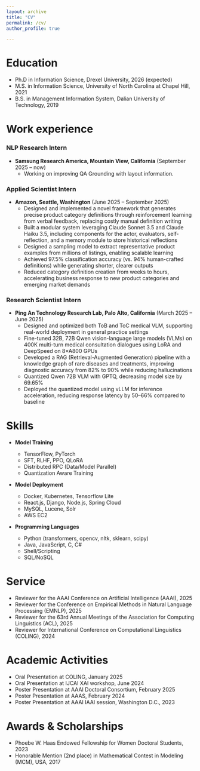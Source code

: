```yaml
---
layout: archive
title: "CV"
permalink: /cv/
author_profile: true

---
```


Education
======
* Ph.D in Information Science, Drexel University, 2026 (expected)
* M.S. in Information Science, University of North Carolina at Chapel Hill, 2021
* B.S. in Management Information System, Dalian University of Technology, 2019

Work experience
======
### NLP Research Intern
* **Samsung Research America, Mountain View, California** (September 2025 – now)
  * Working on improving QA Grounding with layout information.

### Applied Scientist Intern
* **Amazon, Seattle, Washington** (June 2025 – September 2025)
  * Designed and implemented a novel framework that generates precise product category definitions through reinforcement learning from verbal feedback, replacing costly manual definition writing
  * Built a modular system leveraging Claude Sonnet 3.5 and Claude Haiku 3.5, including components for the actor, evaluators, self-reflection, and a memory module to store historical reflections
  * Designed a sampling model to extract representative product examples from millions of listings, enabling scalable learning
  * Achieved 97.5% classification accuracy (vs. 94% human-crafted definitions) while generating shorter, clearer outputs
  * Reduced category definition creation from weeks to hours, accelerating business response to new product categories and emerging market demands

### Research Scientist Intern
* **Ping An Technology Research Lab, Palo Alto, California** (March 2025 – June 2025)
  * Designed and optimized both ToB and ToC medical VLM, supporting real-world deployment in general practice settings
  * Fine-tuned 32B, 72B Qwen vision-language large models (VLMs) on 400K multi-turn medical consultation dialogues using LoRA and DeepSpeed on 8×A800 GPUs
  * Developed a RAG (Retrieval-Augmented Generation) pipeline with a knowledge graph of rare diseases and treatments, improving diagnostic accuracy from 82% to 90% while reducing hallucinations
  * Quantized Qwen 72B VLM with GPTQ, decreasing model size by 69.65%
  * Deployed the quantized model using vLLM for inference acceleration, reducing response latency by 50–66% compared to baseline
  
Skills
======

* **Model Training**
  * TensorFlow, PyTorch
  * SFT, RLHF, PPO, QLoRA
  * Distributed RPC (Data/Model Parallel)
  * Quantization Aware Training

* **Model Deployment**
  * Docker, Kubernetes, Tensorflow Lite
  * React.js, Django, Node.js, Spring Cloud
  * MySQL, Lucene, Solr
  * AWS EC2

* **Programming Languages**
  * Python (transformers, opencv, nltk, sklearn, scipy)
  * Java, JavaScript, C, C#
  * Shell/Scripting
  * SQL/NoSQL

Service
======

* Reviewer for the AAAI Conference on Artificial Intelligence (AAAI), 2025
* Reviewer for the Conference on Empirical Methods in Natural Language Processing (EMNLP), 2025
* Reviewer for the 63rd Annual Meetings of the Association for Computing Linguistics (ACL), 2025
* Reviewer for International Conference on Computational Linguistics (COLING), 2024

Academic Activities
======

* Oral Presentation at COLING, January 2025
* Oral Presentation at IJCAI XAI workshop, June 2024
* Poster Presentation at AAAI Doctoral Consortium, February 2025
* Poster Presentation at AAAS, February 2024
* Poster Presentation at AAAI IAAI session, Washington D.C., 2023

Awards & Scholarships
======

* Phoebe W. Haas Endowed Fellowship for Women Doctoral Students, 2023
* Honorable Mention (2nd place) in Mathematical Contest in Modeling (MCM), USA, 2017
